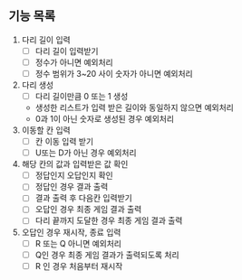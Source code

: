 ## 기능 목록
1. 다리 길이 입력
   - [ ] 다리 길이 입력받기
   - [ ] 정수가 아니면 예외처리
   - [ ] 정수 범위가 3~20 사이 숫자가 아니면 예외처리
2. 다리 생성
   - [ ] 다리 길이만큼 0 또는 1 생성
   - 생성한 리스트가 입력 받은 길이와 동일하지 않으면 예외처리
   - 0과 1이 아닌 숫자로 생성된 경우 예외처리
3. 이동할 칸 입력
   - [ ] 칸 이동 입력 받기
   - [ ] U또는 D가 아닌 경우 예외처리
4. 해당 칸의 값과 입력받은 값 확인
   - [ ] 정답인지 오답인지 확인
   - [ ] 정답인 경우 결과 출력
   - [ ] 결과 출력 후 다음칸 입력받기
   - [ ] 오답인 경우 최종 게임 결과 출력
   - [ ] 다리 끝까지 도달한 경우 최종 게임 결과 출력
5. 오답인 경우 재시작, 종료 입력
   - [ ] R 또는 Q 아니면 예외처리
   - [ ] Q인 경우 최종 게임 결과가 출력되도록 처리
   - [ ] R 인 경우 처음부터 재시작